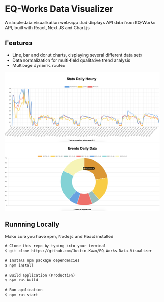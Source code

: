 # EQ-Works Data Visualizer
A simple data visualization web-app that displays API data from EQ-Works API, built with React, Next.JS and Chart.js

## Features
- Line, bar and donut charts, displaying several different data sets
- Data normalization for multi-field  qualitative trend analysis
- Multipage dynamic routes

![Image description](Multiline-Chart.png)
![Image description](Donut-Chart.png)

## Runnning Locally

Make sure you have npm, Node.js and React installed

    # Clone this repo by typing into your terminal
    $ git clone https://github.com/Justin-Kwan/EQ-Works-Data-Visualizer
  
    # Install npm package dependencies
    $ npm install
  
    # Build application (Production)
    $ npm run build
  
    # Run application
    $ npm run start
